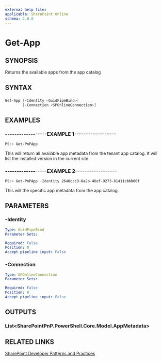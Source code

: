 ```yaml
---
external help file:
applicable: SharePoint Online
schema: 2.0.0
---
```

# Get-App

## SYNOPSIS
Returns the available apps from the app catalog

## SYNTAX 

### 
```powershell
Get-App [-Identity <GuidPipeBind>]
        [-Connection <SPOnlineConnection>]
```

## EXAMPLES

### ------------------EXAMPLE 1------------------
```powershell
PS:> Get-PnPApp
```

This will return all available app metadata from the tenant app catalog. It will list the installed version in the current site.

### ------------------EXAMPLE 2------------------
```powershell
PS:> Get-PnPApp -Identity 2646ccc3-6a2b-46ef-9273-81411cbbb60f
```

This will the specific app metadata from the app catalog.

## PARAMETERS

### -Identity


```yaml
Type: GuidPipeBind
Parameter Sets: 

Required: False
Position: 0
Accept pipeline input: False
```

### -Connection


```yaml
Type: SPOnlineConnection
Parameter Sets: 

Required: False
Position: 0
Accept pipeline input: False
```

## OUTPUTS

### List<SharePointPnP.PowerShell.Core.Model.AppMetadata>

## RELATED LINKS

[SharePoint Developer Patterns and Practices](http://aka.ms/sppnp)
